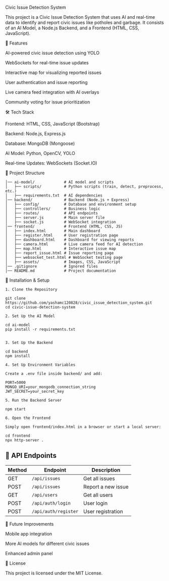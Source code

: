 Civic Issue Detection System

This project is a Civic Issue Detection System that uses AI and real-time data to identify and report civic issues like potholes and garbage. It consists of an AI Model, a Node.js Backend, and a Frontend (HTML, CSS, JavaScript).

📌 Features

AI-powered civic issue detection using YOLO

WebSockets for real-time issue updates

Interactive map for visualizing reported issues

User authentication and issue reporting

Live camera feed integration with AI overlays

Community voting for issue prioritization

🛠️ Tech Stack

Frontend: HTML, CSS, JavaScript (Bootstrap)

Backend: Node.js, Express.js

Database: MongoDB (Mongoose)

AI Model: Python, OpenCV, YOLO

Real-time Updates: WebSockets (Socket.IO)

📂 Project Structure

```civic-issue-detection-system/
│── ai-model/             # AI model and scripts
│   ├── scripts/          # Python scripts (train, detect, preprocess, etc.)
│   ├── requirements.txt  # AI dependencies
│── backend/              # Backend (Node.js + Express)
│   ├── config/           # Database and environment setup
│   ├── controllers/      # Business logic
│   ├── routes/           # API endpoints
│   ├── server.js         # Main server file
│   ├── socket.js         # WebSocket integration
│── frontend/             # Frontend (HTML, CSS, JS)
│   ├── index.html        # Main dashboard
│   ├── register.html     # User registration page
│   ├── dashboard.html    # Dashboard for viewing reports
│   ├── camera.html       # Live camera feed for AI detection
│   ├── map.html          # Interactive issue map
│   ├── report_issue.html # Issue reporting page
│   ├── websocket_test.html # WebSocket testing page
│   ├── assets/           # Images, CSS, JavaScript
│── .gitignore            # Ignored files
│── README.md             # Project documentation
```

🚀 Installation & Setup
```
1. Clone the Repository

git clone https://github.com/yashamc120828/civic_issue_detection_system.git
cd civic-issue-detection-system

```
```
2. Set Up the AI Model

cd ai-model
pip install -r requirements.txt
```
```

3. Set Up the Backend

cd backend
npm install
```
```
4. Set Up Environment Variables

Create a .env file inside backend/ and add:

PORT=5000
MONGO_URI=your_mongodb_connection_string
JWT_SECRET=your_secret_key
```
```
5. Run the Backend Server

npm start
```
```
6. Open the Frontend

Simply open frontend/index.html in a browser or start a local server:

cd frontend
npx http-server .

```

## 📡 API Endpoints

| Method | Endpoint             | Description         |
|--------|----------------------|---------------------|
| GET    | `/api/issues`        | Get all issues     |
| POST   | `/api/issues`        | Report a new issue |
| GET    | `/api/users`         | Get all users      |
| POST   | `/api/auth/login`    | User login         |
| POST   | `/api/auth/register` | User registration  |

🎯 Future Improvements

Mobile app integration

More AI models for different civic issues

Enhanced admin panel

📜 License

This project is licensed under the MIT License.



